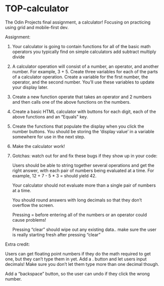 # TOP-calculator
The Odin Projects final assignment, a calculator! Focusing on practicing using grid and mobile-first dev.

Assignment:

1. Your calculator is going to contain functions for all of the basic math operators you typically find on simple calculators
  add
  subtract
  multiply
  divide

2. A calculator operation will consist of a number, an operator, and another number. 
For example, 3 + 5. 
Create three variables for each of the parts of a calculator operation. 
Create a variable for the first number, the operator, and the second number. 
You’ll use these variables to update your display later.

3. Create a new function operate that takes an operator and 2 numbers and then calls one of the above functions on the numbers.

4. Create a basic HTML calculator with buttons for each digit, each of the above functions and an “Equals” key.

5. Create the functions that populate the display when you click the number buttons. You should be storing the ‘display value’ in a variable somewhere for use in the next step.

6. Make the calculator work!

7. Gotchas: watch out for and fix these bugs if they show up in your code:

   Users should be able to string together several operations and get the right answer, with each pair of numbers being evaluated at a time.
   For example, 12 + 7 - 5 * 3 = should yield 42.

   Your calculator should not evaluate more than a single pair of numbers at a time.

   You should round answers with long decimals so that they don’t overflow the screen.

   Pressing = before entering all of the numbers or an operator could cause problems!

   Pressing “clear” should wipe out any existing data.. make sure the user is really starting fresh after pressing “clear”

Extra credit:

  Users can get floating point numbers if they do the math required to get one, but they can’t type them in yet. 
  Add a . button and let users input decimals! 
  Make sure you don’t let them type more than one decimal though.

  Add a “backspace” button, so the user can undo if they click the wrong number.
